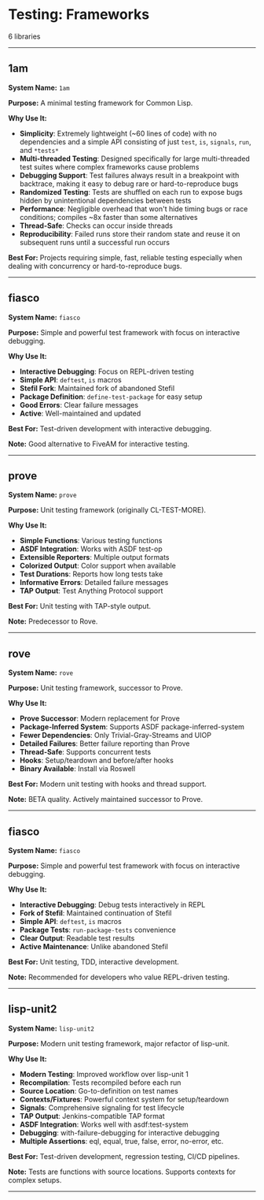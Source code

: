 # Testing: Frameworks

6 libraries

---

## 1am

**System Name:** `1am`

**Purpose:** A minimal testing framework for Common Lisp.

**Why Use It:**
- **Simplicity**: Extremely lightweight (~60 lines of code) with no dependencies and a simple API consisting of just `test`, `is`, `signals`, `run`, and `*tests*`
- **Multi-threaded Testing**: Designed specifically for large multi-threaded test suites where complex frameworks cause problems
- **Debugging Support**: Test failures always result in a breakpoint with backtrace, making it easy to debug rare or hard-to-reproduce bugs
- **Randomized Testing**: Tests are shuffled on each run to expose bugs hidden by unintentional dependencies between tests
- **Performance**: Negligible overhead that won't hide timing bugs or race conditions; compiles ~8x faster than some alternatives
- **Thread-Safe**: Checks can occur inside threads
- **Reproducibility**: Failed runs store their random state and reuse it on subsequent runs until a successful run occurs

**Best For:** Projects requiring simple, fast, reliable testing especially when dealing with concurrency or hard-to-reproduce bugs.

---


## fiasco

**System Name:** `fiasco`

**Purpose:** Simple and powerful test framework with focus on interactive debugging.

**Why Use It:**
- **Interactive Debugging**: Focus on REPL-driven testing
- **Simple API**: `deftest`, `is` macros
- **Stefil Fork**: Maintained fork of abandoned Stefil
- **Package Definition**: `define-test-package` for easy setup
- **Good Errors**: Clear failure messages
- **Active**: Well-maintained and updated

**Best For:** Test-driven development with interactive debugging.

**Note:** Good alternative to FiveAM for interactive testing.

---


## prove

**System Name:** `prove`

**Purpose:** Unit testing framework (originally CL-TEST-MORE).

**Why Use It:**
- **Simple Functions**: Various testing functions
- **ASDF Integration**: Works with ASDF test-op
- **Extensible Reporters**: Multiple output formats
- **Colorized Output**: Color support when available
- **Test Durations**: Reports how long tests take
- **Informative Errors**: Detailed failure messages
- **TAP Output**: Test Anything Protocol support

**Best For:** Unit testing with TAP-style output.

**Note:** Predecessor to Rove.

---


## rove

**System Name:** `rove`

**Purpose:** Unit testing framework, successor to Prove.

**Why Use It:**
- **Prove Successor**: Modern replacement for Prove
- **Package-Inferred System**: Supports ASDF package-inferred-system
- **Fewer Dependencies**: Only Trivial-Gray-Streams and UIOP
- **Detailed Failures**: Better failure reporting than Prove
- **Thread-Safe**: Supports concurrent tests
- **Hooks**: Setup/teardown and before/after hooks
- **Binary Available**: Install via Roswell

**Best For:** Modern unit testing with hooks and thread support.

**Note:** BETA quality. Actively maintained successor to Prove.

---


## fiasco

**System Name:** `fiasco`

**Purpose:** Simple and powerful test framework with focus on interactive debugging.

**Why Use It:**
- **Interactive Debugging**: Debug tests interactively in REPL
- **Fork of Stefil**: Maintained continuation of Stefil
- **Simple API**: `deftest`, `is` macros
- **Package Tests**: `run-package-tests` convenience
- **Clear Output**: Readable test results
- **Active Maintenance**: Unlike abandoned Stefil

**Best For:** Unit testing, TDD, interactive development.

**Note:** Recommended for developers who value REPL-driven testing.

---


## lisp-unit2

**System Name:** `lisp-unit2`

**Purpose:** Modern unit testing framework, major refactor of lisp-unit.

**Why Use It:**
- **Modern Testing**: Improved workflow over lisp-unit 1
- **Recompilation**: Tests recompiled before each run
- **Source Location**: Go-to-definition on test names
- **Contexts/Fixtures**: Powerful context system for setup/teardown
- **Signals**: Comprehensive signaling for test lifecycle
- **TAP Output**: Jenkins-compatible TAP format
- **ASDF Integration**: Works well with asdf:test-system
- **Debugging**: with-failure-debugging for interactive debugging
- **Multiple Assertions**: eql, equal, true, false, error, no-error, etc.

**Best For:** Test-driven development, regression testing, CI/CD pipelines.

**Note:** Tests are functions with source locations. Supports contexts for complex setups.

---


